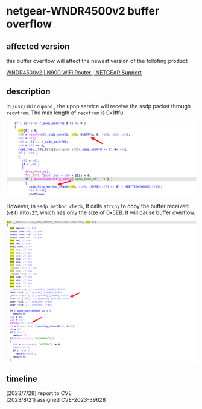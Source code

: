 # netgear-WNDR4500v2 buffer overflow

<!-- more -->

## affected version

this buffer overflow will affect the newest version of the follofing product

[WNDR4500v2 | N900 WiFi Router | NETGEAR Support](https://www.netgear.com/support/product/wndr4500v2#download)

## description

in `/usr/sbin/upnpd` , the upnp service will receive the ssdp packet through `recvfrom`. The max length of `recvfrom` is 0x1fffu.

![image-20230728113740476](./image-20230728113740476.png)

However, in `ssdp_method_check`, It calls `strcpy` to copy the buffer received (`v84`) into`v27`, which has only the size of 0x5EB. It will cause buffer overflow.

![image-20230728113854591](./image-20230728113854591.png)

## timeline
[2023/7/28] report to CVE</br>
[2023/8/21] assigned CVE-2023-39628
